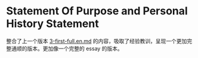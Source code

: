 Statement Of Purpose and Personal History Statement
===================================================

整合了上一个版本 [3-first-full.en.md](3-first-full.en.md) 的内容，吸取了经验教训，呈现一个更加完整通顺的版本。更加像一个完整的 essay 的版本。
